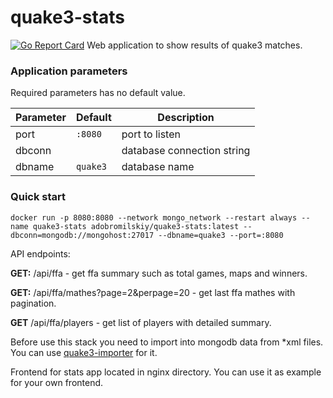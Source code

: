 # quake3-stats
[![Go Report Card](https://goreportcard.com/badge/github.com/adobromilskiy/quake3-stats)](https://goreportcard.com/report/github.com/adobromilskiy/quake3-stats)
Web application to show results of quake3 matches.

### Application parameters

Required parameters has no default value.

| Parameter | Default | Description |
|-----------|---------|-------------|
| port   | `:8080`   | port to listen |
| dbconn |          | database connection string |
| dbname | `quake3` | database name |


### Quick start

```console
docker run -p 8080:8080 --network mongo_network --restart always --name quake3-stats adobromilskiy/quake3-stats:latest --dbconn=mongodb://mongohost:27017 --dbname=quake3 --port=:8080
```

API endpoints:

**GET:** /api/ffa - get ffa summary such as total games, maps and winners.

**GET:** /api/ffa/mathes?page=2&perpage=20 - get last ffa mathes with pagination.

**GET** /api/ffa/players - get list of players with detailed summary.

Before use this stack you need to import into mongodb data from *xml files. You can use [quake3-importer](https://github.com/adobromilskiy/quake3-importer) for it.

Frontend for stats app located in nginx directory. You can use it as example for your own frontend.